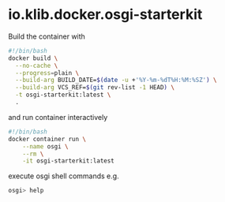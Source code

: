# io.klib.docker.osgi-starterkit

Build the container with 

```bash
#!/bin/bash
docker build \
  --no-cache \
  --progress=plain \
  --build-arg BUILD_DATE=$(date -u +'%Y-%m-%dT%H:%M:%SZ') \
  --build-arg VCS_REF=$(git rev-list -1 HEAD) \
  -t osgi-starterkit:latest \
  .
```
and run container interactively

```bash
#!/bin/bash
docker container run \
    --name osgi \
    --rm \
    -it osgi-starterkit:latest
```

execute osgi shell commands e.g.
```bash
osgi> help
```
